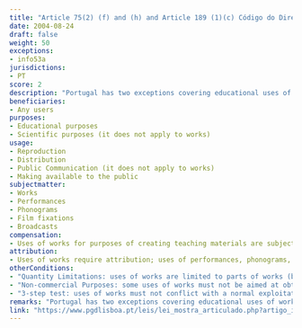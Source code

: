 ```yaml
---
title: "Article 75(2) (f) and (h) and Article 189 (1)(c) Código do Direito de Autor e dos Direitos Conexos"
date: 2004-08-24
draft: false
weight: 50
exceptions:
- info53a
jurisdictions:
- PT
score: 2
description: "Portugal has two exceptions covering educational uses of parts of works (Art. 75(2)(f) and (g)) and one exception covering the use of performances, phonograms, film fixations and broadcasts for educational and scientific purposes (Art. 189(1)(c)). The exceptions are open to all users and cover almost all types of activities. Most uses are not subject to compensation." 
beneficiaries:
- Any users
purposes: 
- Educational purposes
- Scientific purposes (it does not apply to works) 
usage:
- Reproduction
- Distribution
- Public Communication (it does not apply to works)
- Making available to the public
subjectmatter:
- Works
- Performances
- Phonograms
- Film fixations
- Broadcasts
compensation:
- Uses of works for purposes of creating teaching materials are subject to compensation; other uses are not
attribution:
- Uses of works require attribution; uses of performances, phonograms, film fixations and broadcasts do not
otherConditions:
- "Quantity Limitations: uses of works are limited to parts of works (but short works can be used in their entirety if the use is for purposes of creating teaching materials)"
- "Non-commercial Purposes: some uses of works must not be aimed at obtaining, directly or indirectly, an economic or commercial advantage" 
- "3-step test: uses of works must not conflict with a normal exploitation of the work and not unreasonably prejudice the legitimate interests of the author" 
remarks: "Portugal has two exceptions covering educational uses of works (Art. 75(2)(f) and (g)) and one exception covering the use of performances, phonograms, film fixations and broadcasts for educational and scientific purposes (Art. 189(1)(c)).<br /><br /> The main exception permitting the use of works for teaching purposes (Art. 75(2)(f)) is open to all users, but it is conditioned to uses that are exclusively related to the teaching objectives in the “establishments” (implying that the exception only covers formal activities, but without specifying which establishments are those). This exception allows reproduction, distribution and making available to the public of works. This exception is not subject to compensation. This exception requires attribution, is subject to the 3-step test, is subject to quantity limitations (it only allows the use of parts of works), and it requires that the uses are not aimed at obtaining, directly or indirectly, an economic or commercial advantage.<br /><br />The other exception allows the inclusion of works for purposes of creating teaching materials (Art. 75(2)(h)). This exception is subject to compensation, requires attribution, it is subject to the 3-step test and to quantity limitations (it only allows the use of parts of works or short works in their entirety).<br /><br /> The exception that applies to subject matter protected by neighbouring rights (Art. 189(1)(c)) is open to all users and it covers any uses both for educational and scientific purposes. This exception is not subject to compensation, does not require attribution, it is not subject to the 3-step test and it does not have any further conditions."
link: "https://www.pgdlisboa.pt/leis/lei_mostra_articulado.php?artigo_id=484A0075&nid=484&tabela=leis&pagina=1&ficha=1&so_miolo=&nversao=#artigo"
---
```

